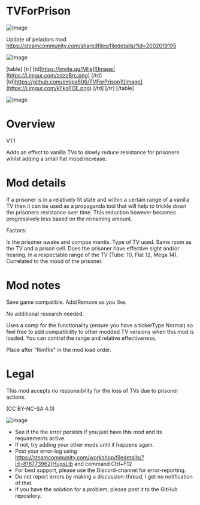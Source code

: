# TVForPrison

![Image](https://i.imgur.com/WAEzk68.png)

Update of peladors mod
https://steamcommunity.com/sharedfiles/filedetails/?id=2002019195

![Image](https://i.imgur.com/7Gzt3Rg.png)


[table]
	[tr]
		[td]https://invite.gg/Mlie]![Image](https://i.imgur.com/zdzzBrc.png)
[/td]
		[td]https://github.com/emipa606/TVForPrison]![Image](https://i.imgur.com/kTkpTOE.png)
[/td]
	[/tr]
[/table]
	
![Image](https://i.imgur.com/NOW7jU1.png)


# Overview
 V1.1

Adds an effect to vanilla TVs to slowly reduce resistance for prisoners whilst adding a small flat mood increase.


# Mod details


If a prisoner is in a relatively fit state and within a certain range of a vanilla TV then it can be used as a propaganda tool that will help to trickle down the prisoners resistance over time. This reduction however becomes progressively less based on the remaining amount.

Factors:

Is the prisoner awake and compos mentis.
Type of TV used.
Same room as the TV and a prison cell.
Does the prisoner have effective sight and/or hearing.
In a respectable range of the TV (Tube: 10, Flat 12, Mega 14).
Correlated to the mood of the prisoner.


# Mod notes


Save game compatible. Add/Remove as you like. 

No additional research needed.

Uses a comp for the functionality (ensure you have a tickerType Normal) so feel free to add compatibility to other modded TV versions when this mod is loaded. You can control the range and relative effectiveness.

Place after &quot;Rimflix&quot; in the mod load order.


# Legal


This mod accepts no responsibility for the loss of TVs due to prisoner actions.


(CC BY-NC-SA 4.0)


![Image](https://i.imgur.com/Rs6T6cr.png)



-  See if the the error persists if you just have this mod and its requirements active.
-  If not, try adding your other mods until it happens again.
-  Post your error-log using https://steamcommunity.com/workshop/filedetails/?id=818773962]HugsLib and command Ctrl+F12
-  For best support, please use the Discord-channel for error-reporting.
-  Do not report errors by making a discussion-thread, I get no notification of that.
-  If you have the solution for a problem, please post it to the GitHub repository.



